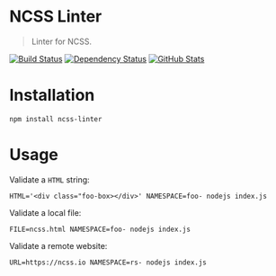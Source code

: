 NCSS Linter
===========

> Linter for NCSS.

[![Build Status](https://img.shields.io/travis/redaxmedia/ncss-linter.svg)](https://travis-ci.org/redaxmedia/ncss-linter)
[![Dependency Status](https://gemnasium.com/badges/github.com/redaxmedia/ncss-linter.svg)](https://gemnasium.com/github.com/redaxmedia/ncss-linter)
[![GitHub Stats](https://img.shields.io/badge/github-stats-ff5500.svg)](http://githubstats.com/redaxmedia/ncss-linter)


Installation
============

```
npm install ncss-linter
```


Usage
=====


Validate a `HTML` string:

```
HTML='<div class="foo-box></div>' NAMESPACE=foo- nodejs index.js
```

Validate a local file:

```
FILE=ncss.html NAMESPACE=foo- nodejs index.js
```

Validate a remote website:

```
URL=https://ncss.io NAMESPACE=rs- nodejs index.js
```
